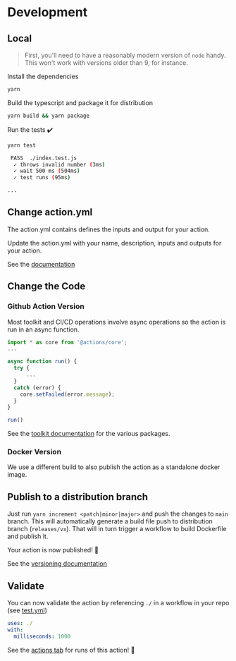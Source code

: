 # Development

## Local

> First, you'll need to have a reasonably modern version of `node` handy. This won't work with versions older than 9, for instance.

Install the dependencies

```bash
yarn
```

Build the typescript and package it for distribution

```bash
yarn build && yarn package
```

Run the tests :heavy_check_mark:

```bash
yarn test

 PASS  ./index.test.js
  ✓ throws invalid number (3ms)
  ✓ wait 500 ms (504ms)
  ✓ test runs (95ms)

...
```

## Change action.yml

The action.yml contains defines the inputs and output for your action.

Update the action.yml with your name, description, inputs and outputs for your action.

See the [documentation](https://help.github.com/en/articles/metadata-syntax-for-github-actions)

## Change the Code

### Github Action Version

Most toolkit and CI/CD operations involve async operations so the action is run in an async function.

```javascript
import * as core from '@actions/core';
...

async function run() {
  try {
      ...
  }
  catch (error) {
    core.setFailed(error.message);
  }
}

run()
```

See the [toolkit documentation](https://github.com/actions/toolkit/blob/master/README.md#packages) for the various packages.

### Docker Version

We use a different build to also publish the action as a standalone docker image.

## Publish to a distribution branch

Just run `yarn increment <patch|minor|major>` and push the changes to `main` branch. This will automatically generate a build file push to distribution branch (`releases/vx`). That will in turn trigger a workflow to build Dockerfile and publish it.

Your action is now published! :rocket:

See the [versioning documentation](https://github.com/actions/toolkit/blob/master/docs/action-versioning.md)

## Validate

You can now validate the action by referencing `./` in a workflow in your repo (see [test.yml](.github/workflows/test.yml))

```yaml
uses: ./
with:
  milliseconds: 1000
```

See the [actions tab](https://github.com/rohit-gohri/jira-ci-cd-integration/actions) for runs of this action! :rocket:
